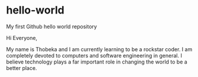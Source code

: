 # hello-world
My first Github hello world repository 

Hi Everyone, 

My name is Thobeka and I am currently learning to be a rockstar coder.
I am completely devoted to computers and software engineering in general.
I believe technology plays a far important role in changing the world to be a better place. 
